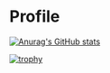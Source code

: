 # Profile

[![Anurag's GitHub stats](https://github-readme-stats.vercel.app/api?kouki331-pro=anuraghazra
)](https://github.com/anuraghazra/github-readme-stats)

[![trophy](https://github-profile-trophy.vercel.app/?kouki331-pro=ryo-ma)](https://github.com/ryo-ma/github-profile-trophy)
